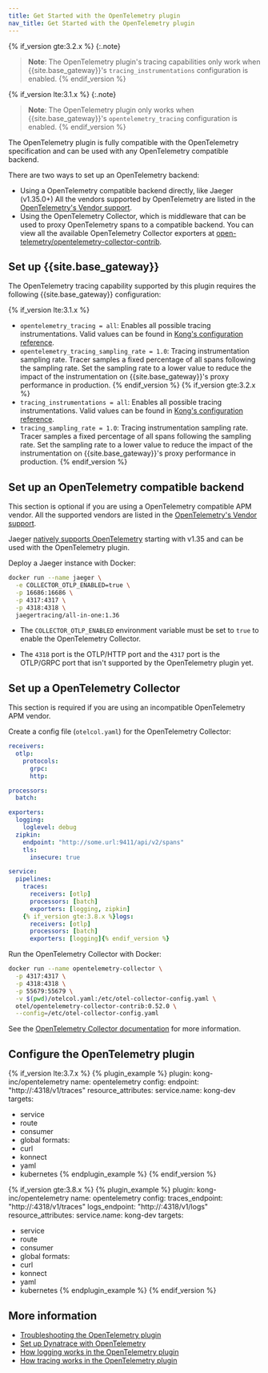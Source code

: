 ```yaml
---
title: Get Started with the OpenTelemetry plugin
nav_title: Get Started with the OpenTelemetry plugin
---
```


{% if_version gte:3.2.x %}
{:.note}
> **Note**: The OpenTelemetry plugin's tracing capabilities only work when {{site.base_gateway}}'s `tracing_instrumentations` configuration is enabled.
{% endif_version %}

{% if_version lte:3.1.x %}
{:.note}
> **Note**: The OpenTelemetry plugin only works when {{site.base_gateway}}'s `opentelemetry_tracing` configuration is enabled.
{% endif_version %}

The OpenTelemetry plugin is fully compatible with the OpenTelemetry specification and can be used with any OpenTelemetry compatible backend.

There are two ways to set up an OpenTelemetry backend:
* Using a OpenTelemetry compatible backend directly, like Jaeger (v1.35.0+)
   All the vendors supported by OpenTelemetry are listed in the [OpenTelemetry's Vendor support](https://opentelemetry.io/vendors/).
* Using the OpenTelemetry Collector, which is middleware that can be used to proxy OpenTelemetry spans to a compatible backend.
   You can view all the available OpenTelemetry Collector exporters at [open-telemetry/opentelemetry-collector-contrib](https://github.com/open-telemetry/opentelemetry-collector-contrib/tree/main/exporter).

## Set up {{site.base_gateway}}

The OpenTelemetry tracing capability supported by this plugin requires the following {{site.base_gateway}} configuration:

{% if_version lte:3.1.x %}
- `opentelemetry_tracing = all`: Enables all possible tracing instrumentations. 
Valid values can be found in [Kong's configuration reference](/gateway/latest/reference/configuration/#tracing_instrumentations).
- `opentelemetry_tracing_sampling_rate = 1.0`: Tracing instrumentation sampling rate.
  Tracer samples a fixed percentage of all spans following the sampling rate.
  Set the sampling rate to a lower value to reduce the impact of the instrumentation on {{site.base_gateway}}'s proxy performance in production.
{% endif_version %}
{% if_version gte:3.2.x %}
- `tracing_instrumentations = all`: Enables all possible tracing instrumentations. 
Valid values can be found in [Kong's configuration reference](/gateway/latest/reference/configuration/#tracing_instrumentations).
- `tracing_sampling_rate = 1.0`: Tracing instrumentation sampling rate.
  Tracer samples a fixed percentage of all spans following the sampling rate.
  Set the sampling rate to a lower value to reduce the impact of the instrumentation on {{site.base_gateway}}'s proxy performance in production.
{% endif_version %}

## Set up an OpenTelemetry compatible backend

This section is optional if you are using a OpenTelemetry compatible APM vendor.
All the supported vendors are listed in the [OpenTelemetry's Vendor support](https://opentelemetry.io/vendors/).

Jaeger [natively supports OpenTelemetry](https://www.jaegertracing.io/docs/features/#native-support-for-opentracing-and-opentelemetry) starting with v1.35 and can be used with the OpenTelemetry plugin.

Deploy a Jaeger instance with Docker:

```bash
docker run --name jaeger \
  -e COLLECTOR_OTLP_ENABLED=true \
  -p 16686:16686 \
  -p 4317:4317 \
  -p 4318:4318 \
  jaegertracing/all-in-one:1.36
```

* The `COLLECTOR_OTLP_ENABLED` environment variable must be set to `true` to enable the OpenTelemetry Collector.

* The `4318` port is the OTLP/HTTP port and the `4317` port is the OTLP/GRPC port that isn't supported by the OpenTelemetry plugin yet.

## Set up a OpenTelemetry Collector

This section is required if you are using an incompatible OpenTelemetry APM vendor.

Create a config file (`otelcol.yaml`) for the OpenTelemetry Collector:

```yaml
receivers:
  otlp:
    protocols:
      grpc:
      http:

processors:
  batch:

exporters:
  logging:
    loglevel: debug
  zipkin:
    endpoint: "http://some.url:9411/api/v2/spans"
    tls:
      insecure: true

service:
  pipelines:
    traces:
      receivers: [otlp]
      processors: [batch]
      exporters: [logging, zipkin]
    {% if_version gte:3.8.x %}logs:
      receivers: [otlp]
      processors: [batch]
      exporters: [logging]{% endif_version %}
```

Run the OpenTelemetry Collector with Docker:

```bash
docker run --name opentelemetry-collector \
  -p 4317:4317 \
  -p 4318:4318 \
  -p 55679:55679 \
  -v $(pwd)/otelcol.yaml:/etc/otel-collector-config.yaml \
  otel/opentelemetry-collector-contrib:0.52.0 \
  --config=/etc/otel-collector-config.yaml
```

See the [OpenTelemetry Collector documentation](https://opentelemetry.io/docs/collector/configuration/) for more information.

## Configure the OpenTelemetry plugin

<!--vale off-->
{% if_version lte:3.7.x %}
{% plugin_example %}
plugin: kong-inc/opentelemetry
name: opentelemetry
config:
  endpoint: "http://<opentelemetry-backend>:4318/v1/traces"
  resource_attributes:
    service.name: kong-dev
targets:
  - service
  - route
  - consumer
  - global
formats:
  - curl
  - konnect
  - yaml
  - kubernetes
{% endplugin_example %}
{% endif_version %}

{% if_version gte:3.8.x %}
{% plugin_example %}
plugin: kong-inc/opentelemetry
name: opentelemetry
config:
  traces_endpoint: "http://<opentelemetry-backend>:4318/v1/traces"
  logs_endpoint: "http://<opentelemetry-backend>:4318/v1/logs"
  resource_attributes:
    service.name: kong-dev
targets:
  - service
  - route
  - consumer
  - global
formats:
  - curl
  - konnect
  - yaml
  - kubernetes
{% endplugin_example %}
{% endif_version %}
<!--vale on-->

## More information

* [Troubleshooting the OpenTelemetry plugin](/hub/kong-inc/opentelemetry/#troubleshooting)
* [Set up Dynatrace with OpenTelemetry](/hub/kong-inc/opentelemetry/how-to/dynatrace/)
* [How logging works in the OpenTelemetry plugin](/hub/kong-inc/opentelemetry/#logging)
* [How tracing works in the OpenTelemetry plugin](/hub/kong-inc/opentelemetry/#tracing)
